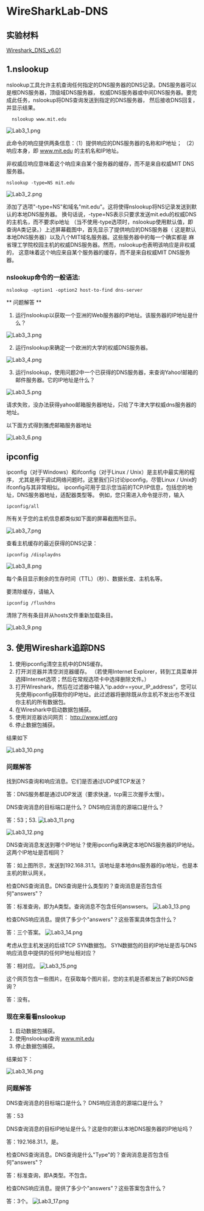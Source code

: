 # WireSharkLab-DNS

## 实验材料
[Wireshark_DNS_v6.01](Wireshark_DNS_v6.01.pdf)

## 1.nslookup

  nslookup工具允许主机查询任何指定的DNS服务器的DNS记录。DNS服务器可以是根DNS服务器，顶级域DNS服务器，
  权威DNS服务器或中间DNS服务器。要完成此任务，nslookup将DNS查询发送到指定的DNS服务器，
  然后接收DNS回复，并显示结果。
  
      nslookup www.mit.edu
  
![Lab3_1.png](../img/Lab3_1.png)
 
 此命令的响应提供两条信息：（1）提供响应的DNS服务器的名称和IP地址；
 （2）响应本身，即 www.mit.edu 的主机名和IP地址。
 
 非权威应响应意味着这个响应来自某个服务器的缓存，而不是来自权威MIT DNS服务器。
 
    nslookup -type=NS mit.edu
    
![Lab3_2.png](../img/Lab3_2.png)
  
 添加了选项"-type=NS"和域名"mit.edu"。这将使得nslookup将NS记录发送到默认的本地DNS服务器。
 换句话说，-type=NS表示只要求发送mit.edu的权威DNS的主机名，而不要求ip地址 
 （当不使用-type选项时，nslookup使用默认值，即查询A类记录。）上述屏幕截图中，首先显示了提供响应的DNS服务器（
 这是默认本地DNS服务器）以及八个MIT域名服务器。这些服务器中的每一个确实都是
 麻省理工学院校园主机的权威DNS服务器。然而，nslookup也表明该响应是非权威的，
 这意味着这个响应来自某个服务器的缓存，而不是来自权威MIT DNS服务器。

 ### nslookup命令的一般语法:
    nslookup -option1 -option2 host-to-find dns-server
    
 ** 问题解答 **
 
1. 运行nslookup以获取一个亚洲的Web服务器的IP地址。该服务器的IP地址是什么？

![Lab3_3.png](../img/Lab3_3.png)

2. 运行nslookup来确定一个欧洲的大学的权威DNS服务器。

![Lab3_4.png](../img/Lab3_4.png)

3. 运行nslookup，使用问题2中一个已获得的DNS服务器，来查询Yahoo!邮箱的邮件服务器。它的IP地址是什么？

![Lab3_5.png](../img/Lab3_5.png)

请求失败，没办法获得yahoo邮箱服务器地址，只给了牛津大学权威dns服务器的地址。

以下面方式得到雅虎邮箱服务器地址

![Lab3_6.png](../img/Lab3_6.png)

## ipconfig

ipconfig（对于Windows）和ifconfig（对于Linux / Unix）是主机中最实用的程序，
尤其是用于调试网络问题时。这里我们只讨论ipconfig，尽管Linux / Unix的ifconfig与其非常相似。
ipconfig可用于显示您当前的TCP/IP信息，包括您的地址，DNS服务器地址，适配器类型等。
例如，您只需进入命令提示符，输入

    ipconfig/all
    
 所有关于您的主机信息都类似如下面的屏幕截图所显示。
 
 ![Lab3_7.png](../img/Lab3_7.png)
 
 查看主机缓存的最近获得的DNS记录：
    
    ipconfig /displaydns
    
   ![Lab3_8.png](../img/Lab3_8.png)
 
 每个条目显示剩余的生存时间（TTL）（秒）、数据长度、主机名等。
 
 要清除缓存，请输入

    ipconfig /flushdns

  清除了所有条目并从hosts文件重新加载条目。
  
   ![Lab3_9.png](../img/Lab3_9.png)
     
## 3. 使用Wireshark追踪DNS

1. 使用ipconfig清空主机中的DNS缓存。
2. 打开浏览器并清空浏览器缓存。 （若使用Internet Explorer，转到工具菜单并选择Internet选项；然后在常规选项卡中选择删除文件。）
3. 打开Wireshark，然后在过滤器中输入“ip.addr==your_IP_address”，您可以先使用ipconfig获取你的IP地址。此过滤器将删除既从你主机不发出也不发往你主机的所有数据包。
4. 在Wireshark中启动数据包捕获。
5. 使用浏览器访问网页： http://www.ietf.org
6. 停止数据包捕获。

  结果如下
  
  ![Lab3_10.png](../img/Lab3_10.png)
  
 ### 问题解答
 
 找到DNS查询和响应消息。它们是否通过UDP或TCP发送？
 
 答：DNS服务都是通过UDP发送（要求快速，tcp需三次握手太慢）。
 
 DNS查询消息的目标端口是什么？ DNS响应消息的源端口是什么？
 
 答：53；53.
 ![Lab3_11.png](../img/Lab3_11.png)
 
 ![Lab3_12.png](../img/Lab3_12.png)
 
 DNS查询消息发送到哪个IP地址？使用ipconfig来确定本地DNS服务器的IP地址。这两个IP地址是否相同？
 
 答：如上图所示，发送到192.168.31.1。该地址是本地dns服务器的ip地址，也是本主机的默认网关。
 
 检查DNS查询消息。DNS查询是什么类型的？查询消息是否包含任何"answers"？
 
 答：标准查询，即为A类型。查询消息不包含任何answsers。
 ![Lab3_13.png](../img/Lab3_13.png)
 
 检查DNS响应消息。提供了多少个"answers"？这些答案具体包含什么？
 
 答：三个答案。
 ![Lab3_14.png](../img/Lab3_14.png)
 
 考虑从您主机发送的后续TCP SYN数据包。 SYN数据包的目的IP地址是否与DNS响应消息中提供的任何IP地址相对应？
 
 答：相对应。
 ![Lab3_15.png](../img/Lab3_15.png)
 
  这个网页包含一些图片。在获取每个图片前，您的主机是否都发出了新的DNS查询？
  
  答：没有。
  
  ### 现在来看看nslookup
  
1. 启动数据包捕获。
2. 使用nslookup查询 www.mit.edu
3. 停止数据包捕获。

结果如下：

 ![Lab3_16.png](../img/Lab3_16.png)
 
### 问题解答

DNS查询消息的目标端口是什么？ DNS响应消息的源端口是什么？

答：53

DNS查询消息的目标IP地址是什么？这是你的默认本地DNS服务器的IP地址吗？

答：192.168.31.1，是。

检查DNS查询消息。DNS查询是什么"Type"的？查询消息是否包含任何"answers"？

答：标准查询，即A类型。不包含。

检查DNS响应消息。提供了多少个"answers"？这些答案包含什么？

答：3个。
 ![Lab3_17.png](../img/Lab3_17.png)
